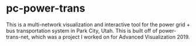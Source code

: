 # pc-power-trans
This is a multi-network visualization and interactive tool for the power grid + bus transportation system in Park City, Utah.  This is built off of power-trans-net, which was a project I worked on for Advanced Visualization 2019. 
